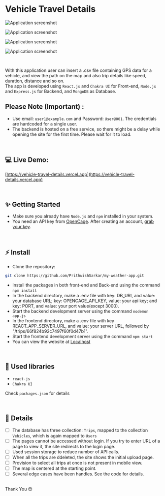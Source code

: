 # Vehicle Travel Details
 
![Application screenshot](./public/images/Img01.png)
<br/>

![Application screenshot](./public/images/Img02.png)
<br/>

![Application screenshot](./public/images/Img03.png)
<br/>

![Application screenshot](./public/images/Img04.png)
<br/>

<br/>

With this application user can insert a .csv file containing GPS data for a vehicle, and view the path on the map and also trip details like speed, duration, distance and so on.
<br/>
The app is developed using `React.js` and `Chakra UI` for Front-end, `Node.js` and `Express.js` for Backend, and `MongoDB` as Database.

## Please Note (Important) :

- Use email: `user1@example.com` and Password: `User@001`. The credentials are hardcoded for a single user.
- The backend is hosted on a free service, so there might be a delay while opening the site for the first time. Please wait for it to load.

<br/>

## 💻 Live Demo:

[https://vehicle-travel-details.vercel.app](https://vehicle-travel-details.vercel.app)

<br/> 

## ✨ Getting Started

- Make sure you already have `Node.js` and `npm` installed in your system.
- You need an API key from [OpenCage](https://opencagedata.com). After creating an account, [grab your key](https://opencagedata.com/users/sign_up).

<br/>

## ⚡ Install

- Clone the repository:

```bash
git clone https://github.com/PrithwishSarkar/my-weather-app.git

```

- Install the packages in both front-end and Back-end using the command `npm install`
- In the backend directory, make a .env file with key: DB_URI, and value: your database URL; key: OPENCAGE_API_KEY, value: your api key; and key: PORT, and value: your port value(except 3000).
- Start the backend development server using the command `nodemon app.js`
- In the frontend directory, make a .env file with key REACT_APP_SERVER_URL, and value: your server URL, followed by "/trips/66f824b92c7497f60f0d47b1".
- Start the frontend development server using the command `npm start`
- You can view the website at [Localhost](https://localhost:3000)

<br/>

## 📙 Used libraries

- `react-js`
- `Chakra UI`

Check `packages.json` for details

<br/>

## 📄 Details

- [ ] The database has three collection: `Trips`, mapped to the collection `Vehicles`, which is again mapped to `Users`
- [ ] The pages cannot be accessed without login. If you try to enter URL of a page to view it, the site redirects to the login page.
- [ ] Used session storage to reduce number of API calls.
- [ ] When all the trips are ddeleted, the site shows the initial upload page.
- [ ] Provision to select all trips at once is not present in mobile view.
- [ ] The map is centered at the starting point.
- [ ] Several edge cases have been handles. See the code for details.

<br/>
Thank You 😊
